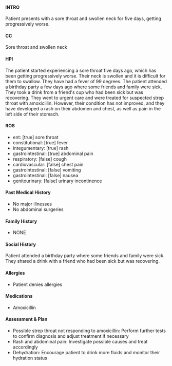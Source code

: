 #### INTRO 
Patient presents with a sore throat and swollen neck for five days, getting progressively worse. 

#### CC 
Sore throat and swollen neck 

#### HPI 
The patient started experiencing a sore throat five days ago, which has been getting progressively worse. Their neck is swollen and it is difficult for them to swallow. They have had a fever of 99 degrees. The patient attended a birthday party a few days ago where some friends and family were sick. They took a drink from a friend's cup who had been sick but was recovering. They went to urgent care and were treated for suspected strep throat with amoxicillin. However, their condition has not improved, and they have developed a rash on their abdomen and chest, as well as pain in the left side of their stomach.

#### ROS 
- ent: [true] sore throat 
- constitutional: [true] fever 
- integumentary: [true] rash 
- gastrointestinal: [true] abdominal pain 
- respiratory: [false] cough 
- cardiovascular: [false] chest pain 
- gastrointestinal: [false] vomiting 
- gastrointestinal: [false] nausea 
- genitourinary: [false] urinary incontinence 

#### Past Medical History 
- No major illnesses
- No abdominal surgeries

#### Family History 
- NONE

#### Social History 
Patient attended a birthday party where some friends and family were sick. They shared a drink with a friend who had been sick but was recovering.

#### Allergies 
- Patient denies allergies

#### Medications 
- Amoxicillin

#### Assessment & Plan 
- Possible strep throat not responding to amoxicillin: Perform further tests to confirm diagnosis and adjust treatment if necessary
- Rash and abdominal pain: Investigate possible causes and treat accordingly
- Dehydration: Encourage patient to drink more fluids and monitor their hydration status

